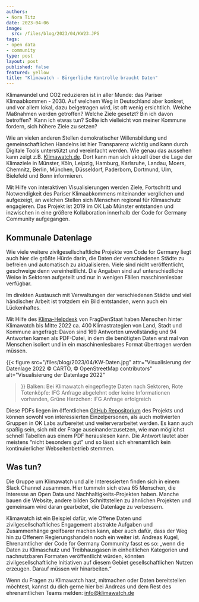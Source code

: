 ```yaml
---
authors:
- Nora Titz
date: 2023-04-06
image:
  src: /files/blog/2023/04/KW23.JPG
tags:
- open data
- community
type: post
layout: post
published: false
featured: yellow
title: "Klimawatch - Bürgerliche Kontrolle braucht Daten"
---
```

Klimawandel und CO2 reduzieren ist in aller Munde: das Pariser Klimaabkommen - 2030. Auf welchem Weg in Deutschland aber konkret, und vor allem lokal, dazu beigetragen wird, ist oft wenig ersichtlich. Welche Maßnahmen werden getroffen? Welche Ziele gesetzt? Bin ich davon betroffen?  Kann ich etwas tun? Sollte ich vielleicht von meiner Kommune fordern, sich höhere Ziele zu setzen? 

Wie an vielen anderen Stellen demokratischer Willensbildung und gemeinschaftlichen Handelns ist hier Transparenz wichtig und kann durch Digitale Tools unterstützt und vereinfacht werden. Wie genau das aussehen kann zeigt z.B. [Klimawatch.de](https://klimawatch.de/). Dort kann man sich aktuell über die Lage der Klimaziele in Münster, Köln, Leipzig, Hamburg, Karlsruhe, Landau, Moers, Chemnitz, Berlin, München, Düsseldorf, Paderborn, Dortmund, Ulm, Bielefeld und Bonn informieren. 

Mit Hilfe von interaktiven Visualisierungen werden Ziele, Fortschritt und Notwendigkeit des Pariser Klimaabkommens miteinander verglichen und aufgezeigt, an welchen Stellen sich Menschen regional für Klimaschutz engagieren. Das Projekt ist 2019 im OK Lab Münster entstanden und inzwischen in eine größere Kollaboration innerhalb der Code for Germany Community aufgegangen. 

## Kommunale Datenlage

Wie viele weitere zivilgesellschaftliche Projekte von Code for Germany liegt auch hier die größte Hürde darin, die Daten der verschiedenen Städte zu befreien und automatisch zu aktualisieren. Viele sind nicht veröffentlicht, geschweige denn vereinheitlicht. Die Angaben sind auf unterschiedliche Weise in Sektoren aufgeteilt und nur in wenigen Fällen maschinenlesbar verfügbar. 

Im direkten Austausch mit Verwaltungen der verschiedenen Städte und viel händischer Arbeit ist trotzdem ein Bild entstanden, wenn auch ein Lückenhaftes. 

Mit Hilfe des [Klima-Helpdesk](https://fragdenstaat.de/aktionen/klima-helpdesk/) von FragDenStaat haben Menschen hinter Klimawatch bis Mitte 2022 ca. 400 Klimastrategien von Land, Stadt und Kommune angefragt: Davon sind 169 Antworten unvollständig und 94 Antworten kamen als PDF-Datei, in dem die benötigten Daten erst mal von Menschen isoliert und in ein maschinenlesbares Format übertragen werden müssen. 

{{< figure 
     src="/files/blog/2023/04/KW-Daten.jpg"
     attr="Visualisierung der Datenlage 2022 © CARTO, © OpenStreetMap contributors"
     alt="Visualisierung der Datenlage 2022"
>}}
Balken: Bei Klimawatch eingepflegte Daten nach Sektoren, Rote Totenköpfe: IFG Anfrage abgelehnt oder keine Informationen vorhanden, Grüne Herzchen: IFG Anfrage erfolgreich 

Diese PDFs liegen im öffentlichen [GitHub Repositorium](https://github.com/codeformuenster/klimawatch) des Projekts und können sowohl von interessierten Einzelpersonen, als auch motivierten Gruppen in OK Labs aufbereitet und weiterverarbeitet werden. Es kann auch spaßig sein, sich mit der Frage auseinanderzusetzen, wie man möglichst schnell Tabellen aus einem PDF herauslesen kann. Die Antwort lautet aber meistens “nicht besonders gut” und so lässt sich ehrenamtlich kein kontinuierlicher Webseitenbetrieb stemmen.  

## Was tun?

Die Gruppe um Klimawatch und alle Interessierten finden sich in einem Slack Channel zusammen. Hier tummeln sich etwa 65 Menschen, die Interesse an Open Data und Nachhaltigkeits-Projekten haben. Manche bauen die Website, andere bilden Schnittstellen zu ähnlichen Projekten und gemeinsam wird daran gearbeitet, die Datenlage zu verbessern. 

Klimawatch ist ein Beispiel dafür, wie Offene Daten und zivilgesellschaftliches Engagement abstrakte Aufgaben und Zusammenhänge greifbarer machen kann, aber auch dafür, dass der Weg hin zu Offenem Regierungshandeln noch ein weiter ist. Andreas Kugel, Ehrenamtlicher der Code for Germany Community fasst es so: „wenn die Daten zu Klimaschutz und Treibhausgasen in einheitlichen Kategorien und nachnutzbaren Formaten veröffentlicht würden, könnten zivilgesellschaftliche Initiativen auf diesem Gebiet gesellschaftlichen Nutzen erzeugen. Darauf müssen wir hinarbeiten.“

Wenn du Fragen zu Klimawatch hast, mitmachen oder Daten bereitstellen möchtest, kannst du dich gerne hier bei Andreas und dem Rest des ehrenamtlichen Teams melden: info@klimawatch.de


